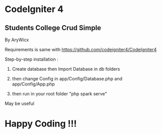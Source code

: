 # CodeIgniter 4 

## Students College Crud Simple 
By AryWicx

Requirements is same with https://github.com/codeigniter4/CodeIgniter4

Step-by-step installation :

1. Create database then Import Database in db folders

2. then change Config in app/Config/Database.php and app/Config/App.php

3. then run in your root folder "php spark serve"

May be useful

# Happy Coding !!!
